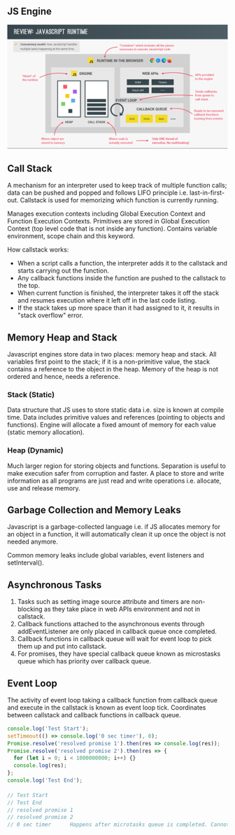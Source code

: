 ## JS Engine

<img src="./_snapshots/js_runtime.PNG">

## Call Stack

A mechanism for an interpreter used to keep track of multiple function calls; data can be pushed and popped and follows LIFO principle i.e. last-in-first-out. Callstack is used for memorizing which function is currently running.

Manages execution contexts including Global Execution Context and Function Execution Contexts. Primitives are stored in Global Execution Context (top level code that is not inside any function). Contains variable environment, scope chain and this keyword.

How callstack works:

- When a script calls a function, the interpreter adds it to the callstack and starts carrying out the function.
- Any callback functions inside the function are pushed to the callstack to the top.
- When current function is finished, the interpreter takes it off the stack and resumes execution where it left off in the last code listing.
- If the stack takes up more space than it had assigned to it, it results in "stack overflow" error.

## Memory Heap and Stack

Javascript engines store data in two places: memory heap and stack. All variables first point to the stack; if it is a non-primitive value, the stack contains a reference to the object in the heap. Memory of the heap is not ordered and hence, needs a reference.

### Stack (Static)

Data structure that JS uses to store static data i.e. size is known at compile time. Data includes primitive values and references (pointing to objects and functions). Engine will allocate a fixed amount of memory for each value (static memory allocation).

### Heap (Dynamic)

Much larger region for storing objects and functions. Separation is useful to make execution safer from corruption and faster. A place to store and write information as all programs are just read and write operations i.e. allocate, use and release memory.

## Garbage Collection and Memory Leaks

Javascript is a garbage-collected language i.e. if JS allocates memory for an object in a function, it will automatically clean it up once the object is not needed anymore.

Common memory leaks include global variables, event listeners and setInterval().

## Asynchronous Tasks

1. Tasks such as setting image source attribute and timers are non-blocking as they take place in web APIs environment and not in callstack.
2. Callback functions attached to the asynchronous events through addEventListener are only placed in callback queue once completed.
3. Callback functions in callback queue will wait for event loop to pick them up and put into callstack.
4. For promises, they have special callback queue known as microstasks queue which has priority over callback queue.

## Event Loop

The activity of event loop taking a callback function from callback queue and execute in the callstack is known as event loop tick. Coordinates between callstack and callback functions in callback queue.

```js
console.log('Test Start');
setTimeout(() => console.log('0 sec timer'), 0);
Promise.resolve('resolved promise 1').then(res => console.log(res));
Promise.resolve('resolved promise 2').then(res => {
  for (let i = 0; i < 1000000000; i++) {}
  console.log(res);
};
console.log('Test End');

// Test Start
// Test End
// resolved promise 1
// resolved promise 2
// 0 sec timer      Happens after microtasks queue is completed. Cannot do high precision tasks with Javascript timers.
```
